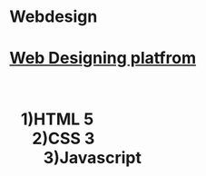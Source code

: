 # Webdesign
<h1><u>Web Designing platfrom</u><h1>
<p>
<br>
&nbsp;&nbsp;&nbsp;1)HTML 5
<br>
&nbsp;&nbsp;&nbsp;&nbsp;&nbsp;&nbsp;2)CSS 3
<br>
&nbsp;&nbsp;&nbsp;&nbsp;&nbsp;&nbsp;&nbsp;&nbsp;&nbsp;3)Javascript
</p>